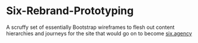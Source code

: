 # Six-Rebrand-Prototyping

A scruffy set of essentially Bootstrap wireframes to flesh out content hierarchies and journeys for the site that would go on to become [six.agency](http://six.agency)
